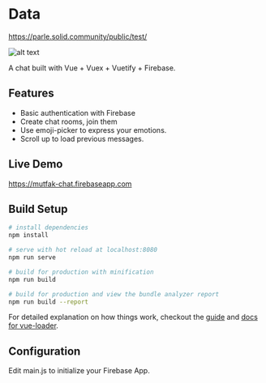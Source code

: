 # Data
https://parle.solid.community/public/test/



![alt text](https://berksaribas.github.io/img/vuetifychat.png)

A chat built with Vue + Vuex + Vuetify + Firebase.
## Features
* Basic authentication with Firebase
* Create chat rooms, join them
* Use emoji-picker to express your emotions.
* Scroll up to load previous messages.

## Live Demo
https://mutfak-chat.firebaseapp.com

## Build Setup

``` bash
# install dependencies
npm install

# serve with hot reload at localhost:8080
npm run serve

# build for production with minification
npm run build

# build for production and view the bundle analyzer report
npm run build --report
```

For detailed explanation on how things work, checkout the [guide](http://vuejs-templates.github.io/webpack/) and [docs for vue-loader](http://vuejs.github.io/vue-loader).

## Configuration

Edit main.js to initialize your Firebase App.
